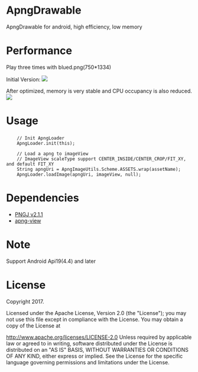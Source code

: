 # ApngDrawable
ApngDrawable for android, high efficiency, low memory

# Performance

Play three times with blued.png(750*1334)

Initial Version:
![](https://github.com/kris520/ApngDrawable/blob/master/before.jpeg)


After optimized, memory is very stable and CPU occupancy is also reduced.
![](https://github.com/kris520/ApngDrawable/blob/master/now.jpeg)


# Usage
###
		// Init ApngLoader
		ApngLoader.init(this);

		// Load a apng to imageView
		// ImageView scaleType support CENTER_INSIDE/CENTER_CROP/FIT_XY, and default FIT_XY
		String apngUri = ApngImageUtils.Scheme.ASSETS.wrap(assetName);
		ApngLoader.loadImage(apngUri, imageView, null);


# Dependencies
* [PNGJ v2.1.1](https://github.com/leonbloy/pngj/)
* [apng-view](https://github.com/sahasbhop/apng-view)


# Note
Support Android Api19(4.4) and later


# License
Copyright 2017.

Licensed under the Apache License, Version 2.0 (the "License"); you may not use this file except in compliance with the License. You may obtain a copy of the License at

http://www.apache.org/licenses/LICENSE-2.0
Unless required by applicable law or agreed to in writing, software distributed under the License is distributed on an "AS IS" BASIS, WITHOUT WARRANTIES OR CONDITIONS OF ANY KIND, either express or implied. See the License for the specific language governing permissions and limitations under the License.
